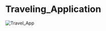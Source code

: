 # Traveling_Application


![Travel_App](https://user-images.githubusercontent.com/26328591/86917609-f889bc80-c142-11ea-8cd9-b323c486700f.jpg)
